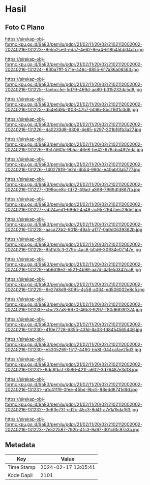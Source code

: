 # Hasil

## Foto C Plano

https://sirekap-obj-formc.kpu.go.id/9a83/pemilu/pdpr/21/02/11/20/02/2102112002002-20240216-131223--9e552ce0-eda7-4e62-8ea4-618b45bb04cb.jpg

https://sirekap-obj-formc.kpu.go.id/9a83/pemilu/pdpr/21/02/11/20/02/2102112002002-20240216-131224--830a7fff-571e-449c-8855-617a36a06563.jpg

https://sirekap-obj-formc.kpu.go.id/9a83/pemilu/pdpr/21/02/11/20/02/2102112002002-20240216-131225--1aebcc5e-5d79-469d-aa80-b315232dc5d8.jpg

https://sirekap-obj-formc.kpu.go.id/9a83/pemilu/pdpr/21/02/11/20/02/2102112002002-20240216-131225--d54efd9b-1f03-47b7-b06b-8bc116f1c0d9.jpg

https://sirekap-obj-formc.kpu.go.id/9a83/pemilu/pdpr/21/02/11/20/02/2102112002002-20240216-131226--da0233d8-6306-4e85-b297-201b16fb3a27.jpg

https://sirekap-obj-formc.kpu.go.id/9a83/pemilu/pdpr/21/02/11/20/02/2102112002002-20240216-131226--95f7d60b-9b5a-46e8-be42-678cba492eda.jpg

https://sirekap-obj-formc.kpu.go.id/9a83/pemilu/pdpr/21/02/11/20/02/2102112002002-20240216-131226--14027819-1e2d-4b54-990c-e40ab13a5777.jpg

https://sirekap-obj-formc.kpu.go.id/9a83/pemilu/pdpr/21/02/11/20/02/2102112002002-20240216-131227--098bce8c-fd72-49ad-a898-7969dfd867fa.jpg

https://sirekap-obj-formc.kpu.go.id/9a83/pemilu/pdpr/21/02/11/20/02/2102112002002-20240216-131227--ab24aed1-686d-4a49-ac95-2947aec29def.jpg

https://sirekap-obj-formc.kpu.go.id/9a83/pemilu/pdpr/21/02/11/20/02/2102112002002-20240216-131228--aaca23b2-9018-49a5-a177-0a0d0639362b.jpg

https://sirekap-obj-formc.kpu.go.id/9a83/pemilu/pdpr/21/02/11/20/02/2102112002002-20240216-131228--95ffd3c3-279c-4ac8-b0d6-30634e07147e.jpg

https://sirekap-obj-formc.kpu.go.id/9a83/pemilu/pdpr/21/02/11/20/02/2102112002002-20240216-131229--ab6619e2-e521-4b99-aa7d-4a1e5d342ca8.jpg

https://sirekap-obj-formc.kpu.go.id/9a83/pemilu/pdpr/21/02/11/20/02/2102112002002-20240216-131229--6e27d8d9-8095-4c58-a034-ed506002e8c5.jpg

https://sirekap-obj-formc.kpu.go.id/9a83/pemilu/pdpr/21/02/11/20/02/2102112002002-20240216-131230--cbc237a8-6670-46b3-9297-f80d6639f374.jpg

https://sirekap-obj-formc.kpu.go.id/9a83/pemilu/pdpr/21/02/11/20/02/2102112002002-20240216-131230--410e7728-6355-43fd-8a03-fd8454565446.jpg

https://sirekap-obj-formc.kpu.go.id/9a83/pemilu/pdpr/21/02/11/20/02/2102112002002-20240216-131230--e5305269-1517-4490-bb8f-044ca1ae25d3.jpg

https://sirekap-obj-formc.kpu.go.id/9a83/pemilu/pdpr/21/02/11/20/02/2102112002002-20240216-131231--9dc8fbcf-0586-421f-a602-3d76487e3d18.jpg

https://sirekap-obj-formc.kpu.go.id/9a83/pemilu/pdpr/21/02/11/20/02/2102112002002-20240216-131231--a1c411f9-0fee-45bd-9bc5-88edd6741d9d.jpg

https://sirekap-obj-formc.kpu.go.id/9a83/pemilu/pdpr/21/02/11/20/02/2102112002002-20240216-131232--3e63e73f-cd2c-45c3-8d4f-a7e1a15daf63.jpg

https://sirekap-obj-formc.kpu.go.id/9a83/pemilu/pdpr/21/02/11/20/02/2102112002002-20240216-131223--7e522587-792b-41c3-9a97-301c6fc97a3a.jpg


## Metadata

| Key        | Value               |
| ---------- | ------------------- |
| Time Stamp | 2024-02-17 13:05:41 |
| Kode Dapil | 2101                |



